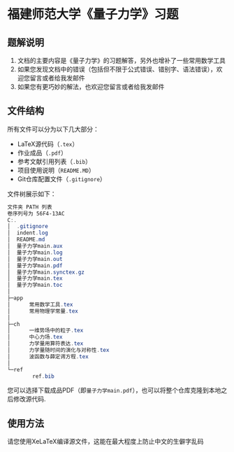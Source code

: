 # 福建师范大学《量子力学》习题

## 题解说明

1. 文档的主要内容是《量子力学》的习题解答，另外也增补了一些常用数学工具
2. 如果您发现文档中的错误（包括但不限于公式错误、错别字、语法错误），欢迎您留言或者给我发邮件
3. 如果您有更巧妙的解法，也欢迎您留言或者给我发邮件

## 文件结构

所有文件可以分为以下几大部分：

- LaTeX源代码（`.tex`）
- 作业成品（`.pdf`）
- 参考文献引用列表（`.bib`）
- 项目使用说明（`README.MD`）
- Git仓库配置文件（`.gitignore`）

文件树展示如下：

```powershell
文件夹 PATH 列表
卷序列号为 56F4-13AC
C:.
│  .gitignore
│  indent.log
│  README.md
│  量子力学main.aux
│  量子力学main.log
│  量子力学main.out
│  量子力学main.pdf
│  量子力学main.synctex.gz
│  量子力学main.tex
│  量子力学main.toc
│  
├─app
│      常用数学工具.tex
│      常用物理学常量.tex
│      
├─ch
│      一维势场中的粒子.tex
│      中心力场.tex
│      力学量用算符表达.tex
│      力学量随时间的演化与对称性.tex
│      波函数与薛定谔方程.tex
│
└─ref
        ref.bib
```

您可以选择下载成品PDF（即`量子力学main.pdf`），也可以将整个仓库克隆到本地之后修改源代码.

## 使用方法

请您使用XeLaTeX编译源文件，这能在最大程度上防止中文的生僻字乱码
